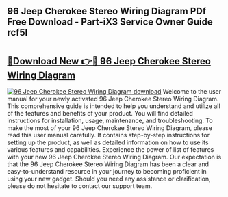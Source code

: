 ## 96 Jeep Cherokee Stereo Wiring Diagram PDf Free Download - Part-iX3 Service Owner Guide rcf5l

# <h2><a href="http://dfq3in2.blite.top/?on=96+Jeep+Cherokee+Stereo+Wiring+Diagram">🔗Download New 👉🔴 96 Jeep Cherokee Stereo Wiring Diagram</a></h2>

[![96 Jeep Cherokee Stereo Wiring Diagram download](https://i.imgur.com/lujVjoI.png)](http://dfq3in2.blite.top/?on=96+Jeep+Cherokee+Stereo+Wiring+Diagram)
Welcome to the user manual for your newly activated 96 Jeep Cherokee Stereo Wiring Diagram. This comprehensive guide is intended to help you understand and utilize all of the features and benefits of your product. You will find detailed instructions for installation, usage, maintenance, and troubleshooting. To make the most of your 96 Jeep Cherokee Stereo Wiring Diagram, please read this user manual carefully. It contains step-by-step instructions for setting up the product, as well as detailed information on how to use its various features and capabilities. Experience the power of list of features with your new 96 Jeep Cherokee Stereo Wiring Diagram. Our expectation is that the 96 Jeep Cherokee Stereo Wiring Diagram has been a clear and easy-to-understand resource in your journey to becoming proficient in using your new gadget. Should you need any assistance or clarification, please do not hesitate to contact our support team.
